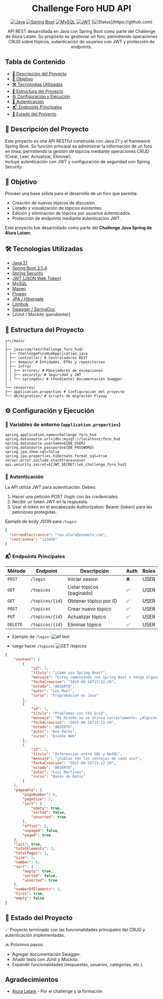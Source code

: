 <h1 align="center">
  Challenge Foro HUD API
</h1>

<div align="center" style="flex">

  [![Java](https://img.shields.io/badge/Java-21-orange?style=&logo=openjdk)](https://www.oracle.com/java/) [![Spring Boot](https://img.shields.io/badge/Spring_Boot-3.5.4-green?style=&logo=springboot)](https://spring.io/projects/spring-boot) [![MySQL](https://img.shields.io/badge/MySQL-8.0-blue?style=logo=mysql&logoColor=white)](https://www.mysql.com/) [![JWT](https://img.shields.io/badge/JWT-Authentication-red?style=logo=jsonwebtokens)](https://jwt.io/) [![Status](https://img.shields.io/badge/Status-Production_Ready-00C853?)](https://github.com)

</div>

<p align="center">
  API REST desarrollada en Java con Spring Boot como parte del Challenge de Alura Latam.
  Su propósito es gestionar un foro, permitiendo operaciones CRUD sobre tópicos, 
  autenticación de usuarios con JWT y protección de endpoints.
</p>

## Tabla de Contenido

- [🚀 Descripción del Proyecto](#-descripción-del-proyecto)
- [🎯 Objetivo](#-objetivo)
- [🛠️ Tecnologías Utilizadas](#️-tecnologías-utilizadas)
- [📂 Estructura del Proyecto](#-estructura-del-proyecto)
- [⚙️ Configuración y Ejecución](#️-configuración-y-ejecución)
- [🔐 Autenticación](#-autenticación)
- [📬 Endpoints Principales](#-endpoints-principales)
- [📌 Estado del Proyecto](#-estado-del-proyecto)

## 🚀 Descripción del Proyecto

Este proyecto es una API RESTful construida con Java 21 y el framework Spring Boot. Su función principal es administrar la información de un foro en línea, permitiendo la gestión de tópicos mediante operaciones CRUD (Crear, Leer, Actualizar, Eliminar).  
Incluye autenticación con JWT y configuración de seguridad con Spring Security.

## 🎯 Objetivo

Proveer una base sólida para el desarrollo de un foro que permita:

- Creación de nuevos tópicos de discusión.
- Listado y visualización de tópicos existentes.
- Edición y eliminación de tópicos por usuarios autenticados.
- Protección de endpoints mediante autenticación JWT.

Este proyecto fue desarrollado como parte del **Challenge Java Spring de Alura Latam**.


## 🛠️ Tecnologías Utilizadas

- [Java 21](https://www.oracle.com/java/technologies/javase/jdk21-archive-downloads.html)
- [Spring Boot 3.5.4](https://spring.io/projects/spring-boot)
- [Spring Security](https://spring.io/projects/spring-security)
- [JWT (JSON Web Token)](https://jwt.io/)
- [MySQL](https://www.mysql.com/)
- [Maven](https://maven.apache.org/)
- [Flyway](https://flywaydb.org/)
- [JPA / Hibernate](https://hibernate.org/)
- [Lombok](https://projectlombok.org/)
- [Swagger / SpringDoc](https://springdoc.org/)
- [JUnit / Mockito (pendiente)]


## 📂 Estructura del Proyecto

```
src/main/
│
├── java/com/leo/challenge_foro_hud/
│ ├── ChallengeForoHudApplication.java
│ ├── controller/ # Controladores REST
│ ├── domain/ # Entidades, DTOs y repositorios
│ ├── infra/
│ │ ├── errores/ # Manejadores de excepciones
│ │ ├── security/ # Seguridad y JWT
│ │ └── springdoc/ # (Pendiente) Documentación Swagger
│
└── resources/
├── application.properties # Configuración del proyecto
└── db/migration/ # Scripts de migración Flyway
```

## ⚙️ Configuración y Ejecución

### 📄 Variables de entorno (`application.properties`)

```properties
spring.application.name=challenge_foro_hud
spring.datasource.url=jdbc:mysql://localhost/foro_hud
spring.datasource.username=${DB_USER}
spring.datasource.password=${DB_PASSWORD}
spring.jpa.show-sql=false
spring.jpa.properties.hibernate.format_sql=true
server.error.include-stacktrace=never
api.security.secret=${JWT_SECRET:leo_challenge_foro_hud}
```


### 🔐 Autenticación

La API utiliza JWT para autenticación. Debes:

1. Hacer una petición POST /login con las credenciales.
2. Recibir un token JWT en la respuesta.
3. Usar el token en el encabezado Authorization: Bearer {token} para las peticiones protegidas.

Ejemplo de body JSON para `/login`:

```json
{
  "correoElectronico": "leo.alura@example.com",
  "contrasena": "123456"
}
```


### 📬 Endpoints Principales

| Método | Endpoint | Descripción | Auth | Roles |
|--------|----------|-------------|------|-------|
| `POST` | `/login` | Iniciar sesion | ❌ | USER |
| `GET` | `/topicos` | Listar tópicos (paginado) | ✅ | USER |
| `GET` | `/topicos/{id}` | Obtener tópico por ID | ✅ | USER |
| `POST` | `/topicos` | Crear nuevo tópico | ✅ | USER |
| `PUT` | `/topicos/{id}` | Actualizar tópico | ✅ | USER |
| `DELETE` | `/topicos/{id}` | Eliminar tópico | ✅ | USER |


- Ejemplo de `/login`:
![alt text](images/login.png)

- luego hacer `/topicos`
![GET /topicos](images/image.png)



```json
{
	"content": [
		{
			"id": 1,
			"titulo": "¿Como uso Spring Boot?",
			"mensaje": "Estoy comenzando con Spring Boot y tengo algunas duadas.",
			"fechaCreacion": "2025-08-16T15:12:29",
			"estado": "ABIERTO",
			"autor": "Leo Mael",
			"curso": "Programación en Java"
		},
		{
			"id": 2,
			"titulo": "Problemas con CSS Grid",
			"mensaje": "Mi diseño no se alinea correctamente. ¿Alguien puede ayudar?",
			"fechaCreacion": "2025-08-16T15:12:29",
			"estado": "ABIERTO",
			"autor": "Ana Perez",
			"curso": "Diseño Web"
		},
		{
			"id": 3,
			"titulo": "Diferencias entre SQL y NoSQL",
			"mensaje": "¿Cuáles son las ventajas de cada uno?",
			"fechaCreacion": "2025-08-16T15:12:29",
			"estado": "ABIERTO",
			"autor": "Luis Martinez",
			"curso": "Bases de Datos"
		}
	],
	"pageable": {
		"pageNumber": 0,
		"pageSize": 5,
		"sort": {
			"empty": true,
			"sorted": false,
			"unsorted": true
		},
		"offset": 0,
		"unpaged": false,
		"paged": true
	},
	"last": true,
	"totalElements": 3,
	"totalPages": 1,
	"size": 5,
	"number": 0,
	"sort": {
		"empty": true,
		"sorted": false,
		"unsorted": true
	},
	"numberOfElements": 3,
	"first": true,
	"empty": false
}
```

## 📌 Estado del Proyecto

✅ Proyecto terminado con las funcionalidades principales del CRUD y autenticación implementadas.

🔜 Próximos pasos:

- Agregar documentación Swagger.
- Añadir tests con JUnit y Mockito.
- Expandir funcionalidades (respuestas, usuarios, categorías, etc.).

## Agradecimientos

- [Alura Latam](https://www.aluracursos.com/) - Por el challenge y la formación

